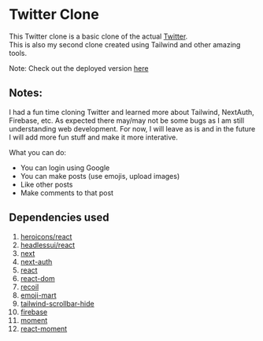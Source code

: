 # Twitter Clone

This Twitter clone is a basic clone of the actual [Twitter](https://twitter.com/). </br>
This is also my second clone created using Tailwind and other amazing tools. <br>

Note: Check out the deployed version [here](https://twitter-clone-orcin.vercel.app/)

## Notes:

I had a fun time cloning Twitter and learned more about Tailwind, NextAuth, Firebase, etc. As expected there may/may not be some bugs
as I am still understanding web development. For now, I will leave as is and in the future I will add more fun stuff and make it more
interative. <br>

What you can do: 
- You can login using Google
- You can make posts (use emojis, upload images)
- Like other posts
- Make comments to that post

## Dependencies used

1. [heroicons/react](https://github.com/tailwindlabs/heroicons)
2. [headlessui/react](https://headlessui.dev/)
3. [next](https://nextjs.org/)
4. [next-auth](https://next-auth.js.org/)
5. [react](https://reactjs.org/)
6. [react-dom](https://reactjs.org/docs/react-dom.html)
7. [recoil](https://recoiljs.org/)
8. [emoji-mart](https://www.npmjs.com/package/emoji-mart)
9. [tailwind-scrollbar-hide](https://www.npmjs.com/package/tailwind-scrollbar-hide)
10. [firebase](https://firebase.google.com/)
11. [moment](https://www.npmjs.com/package/react-moment#installing)
12. [react-moment](https://www.npmjs.com/package/react-moment#installing)